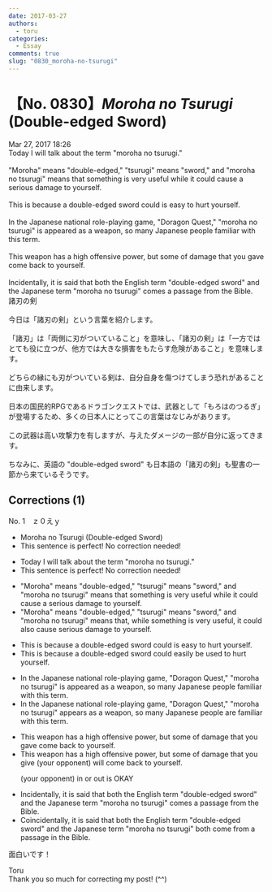 ```yaml
---
date: 2017-03-27
authors:
  - toru
categories:
  - Essay
comments: true
slug: "0830_moroha-no-tsurugi"
---
```


# 【No. 0830】<strong><em>Moroha no Tsurugi</em></strong> (Double-edged Sword)
<div class="date">Mar 27, 2017 18:26</div>
<div id="post"><div id="body_show_ori">
Today I will talk about the term "moroha no tsurugi."<br/><br/>"Moroha" means "double-edged," "tsurugi" means "sword," and "moroha no tsurugi" means that something is very useful while it could cause a serious damage to yourself.<br/><br/>This is because a double-edged sword could is easy to hurt yourself.<br/><br/>In the Japanese national role-playing game, "Doragon Quest," "moroha no tsurugi" is appeared as a weapon, so many Japanese people familiar with this term.<br/><br/>This weapon has a high offensive power, but some of damage that you gave come back to yourself.<br/><br/>Incidentally, it is said that both the English term "double-edged sword" and the Japanese term "moroha no tsurugi" comes a passage from the Bible.
</div></div>

<!-- more -->

<div id="post_ja"><div id="body_show_mo">
諸刃の剣<br/><br/>今日は「諸刃の剣」という言葉を紹介します。<br/><br/>「諸刃」は「両側に刃がついていること」を意味し、「諸刃の剣」は「一方ではとても役に立つが、他方では大きな損害をもたらす危険があること」を意味します。<br/><br/>どちらの縁にも刃がついている剣は、自分自身を傷つけてしまう恐れがあることに由来します。<br/><br/>日本の国民的RPGであるドラゴンクエストでは、武器として「もろはのつるぎ」が登場するため、多くの日本人にとってこの言葉はなじみがあります。<br/><br/>この武器は高い攻撃力を有しますが、与えたダメージの一部が自分に返ってきます。<br/><br/>ちなみに、英語の "double-edged sword" も日本語の「諸刃の剣」も聖書の一節から来ているそうです。
</div></div>

## Corrections (1)
<div id="block"><div class="first_name"> No. 1　<span class="just_name">ｚ０えｙ</span></div><div id="block2">
<ul class="correction_field">
<li class="incorrect">Moroha no Tsurugi (Double-edged Sword)</li>
<li class="corrected perfect">This sentence is perfect! No correction needed!</li>
</ul>
<ul class="correction_field">
<li class="incorrect">Today I will talk about the term "moroha no tsurugi."</li>
<li class="corrected perfect">This sentence is perfect! No correction needed!</li>
</ul>
<ul class="correction_field">
<li class="incorrect">"Moroha" means "double-edged," "tsurugi" means "sword," and "moroha no tsurugi" means that something is very useful while it could cause a serious damage to yourself.</li>
<li class="corrected correct">
"Moroha" means "double-edged," "tsurugi" means "sword," and "moroha no tsurugi" means that, while something is very useful, it could also cause serious damage to yourself.
</li>
</ul>
<ul class="correction_field">
<li class="incorrect">This is because a double-edged sword could is easy to hurt yourself.</li>
<li class="corrected correct">
This is because a double-edged sword could easily be used to hurt yourself.
</li>
</ul>
<ul class="correction_field">
<li class="incorrect">In the Japanese national role-playing game, "Doragon Quest," "moroha no tsurugi" is appeared as a weapon, so many Japanese people familiar with this term.</li>
<li class="corrected correct">
In the Japanese national role-playing game, "Doragon Quest," "moroha no tsurugi" <span class="f_blue">appears </span>as a weapon, so many Japanese people <span class="f_blue">are</span> familiar with this term.
</li>
</ul>
<ul class="correction_field">
<li class="incorrect">This weapon has a high offensive power, but some of damage that you gave come back to yourself.</li>
<li class="corrected correct">
This weapon has a high offensive power, but some of damage that you <span class="f_blue">give (your opponent) will </span>come back to yourself.
<p class="correction_comment">(your opponent) in or out is OKAY</p>
</li>
</ul>
<ul class="correction_field">
<li class="incorrect">Incidentally, it is said that both the English term "double-edged sword" and the Japanese term "moroha no tsurugi" comes a passage from the Bible.</li>
<li class="corrected correct">
Coincidentally, it is said that both the English term "double-edged sword" and the Japanese term "moroha no tsurugi" <span class="f_blue">both come from</span> a passage in the Bible.
</li>
</ul>
<p class="comment_small">
 面白いです！
</p>

</div><div class="name"><span class="just_name">Toru</span><br>
Thank you so much for correcting my post! (^^)
</div>
</div>
